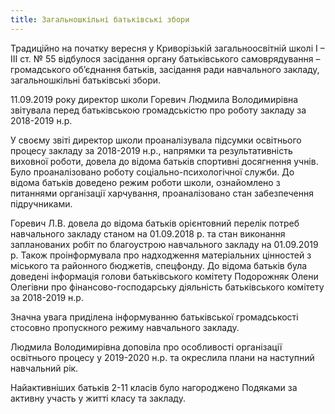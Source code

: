 ```yaml
---
title: Загальношкільні батьківські збори
---
```


Традиційно на початку вересня у Криворізькій загальноосвітній школі І – ІІІ ст. № 55 відбулося засідання органу батьківського самоврядування – громадського об’єднання батьків, засідання ради навчального закладу, загальношкільні батьківські збори.

11.09.2019 року директор школи Горевич Людмила Володимирівна звітувала перед батьківською громадськістю про роботу закладу за 2018-2019 н.р.

У своєму звіті директор школи проаналізувала підсумки освітнього процесу закладу за 2018-2019 н.р., напрямки та результативність виховної роботи, довела до відома батьків спортивні досягнення учнів. Було проаналізовано роботу соціально-психологічної служби. До відома батьків доведено режим роботи школи, ознайомлено з питаннями організації харчування, проаналізовано стан забезпечення підручниками.

Горевич Л.В. довела до відома батьків орієнтовний перелік потреб навчального закладу станом на 01.09.2018 р. та стан виконання запланованих робіт по благоустрою навчального закладу на 01.09.2019 р. Також проінформувала про надходження матеріальних цінностей з міського та районного бюджетів, спецфонду. До відома батьків була доведені інформація голови батьківського комітету Подорожняк Олени Олегівни про фінансово-господарську діяльність батьківського комітету за 2018-2019 н.р.

Значна увага приділена інформуванню батьківської громадськості стосовно пропускного режиму навчального закладу.

Людмила Володимирівна доповіла про особливості організації освітнього процесу у 2019-2020 н.р. та окреслила плани на наступний навчальний рік.

Найактивніших батьків 2-11 класів було нагороджено Подяками за активну участь у житті класу та закладу.

<slideshow />

